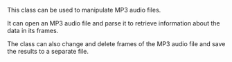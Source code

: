 This class can be used to manipulate MP3 audio files.

It can open an MP3 audio file and parse it to retrieve information about the data in its frames.

The class can also change and delete frames of the MP3 audio file and save the results to a separate file.

